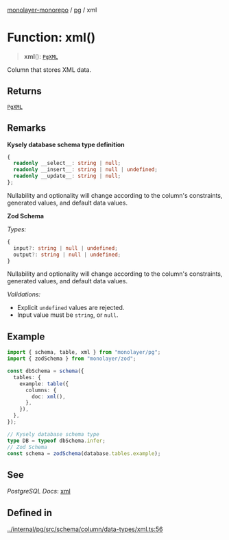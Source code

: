 [monolayer-monorepo](../../index.md) / [pg](../index.md) / xml

# Function: xml()

> **xml**(): [`PgXML`](../classes/PgXML.md)

Column that stores XML data.

## Returns

[`PgXML`](../classes/PgXML.md)

## Remarks

**Kysely database schema type definition**
```ts
{
  readonly __select__: string | null;
  readonly __insert__: string | null | undefined;
  readonly __update__: string | null;
};
```
Nullability and optionality will change according to the column's constraints, generated values, and default data values.

**Zod Schema**

*Types:*
```ts
{
  input?: string | null | undefined;
  output?: string | null | undefined;
}
```
Nullability and optionality will change according to the column's constraints, generated values, and default data values.

*Validations:*
- Explicit `undefined` values are rejected.
- Input value must be `string`, or `null`.

## Example

```ts
import { schema, table, xml } from "monolayer/pg";
import { zodSchema } from "monolayer/zod";

const dbSchema = schema({
  tables: {
    example: table({
      columns: {
        doc: xml(),
      },
    }),
  },
});

// Kysely database schema type
type DB = typeof dbSchema.infer;
// Zod Schema
const schema = zodSchema(database.tables.example);
```

## See

*PostgreSQL Docs*: [xml](https://www.postgresql.org/docs/current/datatype-xml.html#DATATYPE-XML)

## Defined in

[../internal/pg/src/schema/column/data-types/xml.ts:56](https://github.com/dunkelbraun/monolayer/blob/6bdf3be3c6969418f99f4a76945aeb545cab66bd/internal/pg/src/schema/column/data-types/xml.ts#L56)
